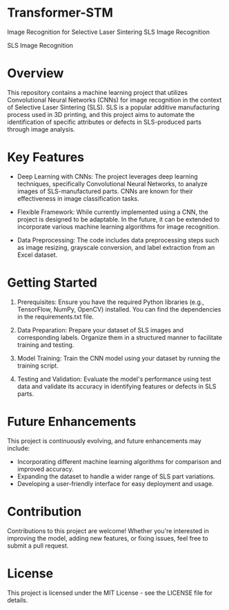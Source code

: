 # Transformer-STM
Image Recognition for Selective Laser Sintering SLS Image Recognition

SLS Image Recognition

# Overview
This repository contains a machine learning project that utilizes Convolutional Neural Networks (CNNs) for image recognition in the context of Selective Laser Sintering (SLS). SLS is a popular additive manufacturing process used in 3D printing, and this project aims to automate the identification of specific attributes or defects in SLS-produced parts through image analysis.

# Key Features
* Deep Learning with CNNs: The project leverages deep learning techniques, specifically Convolutional Neural Networks, to analyze images of SLS-manufactured parts. CNNs are known for their effectiveness in image classification tasks.

* Flexible Framework: While currently implemented using a CNN, the project is designed to be adaptable. In the future, it can be extended to incorporate various machine learning algorithms for image recognition.

* Data Preprocessing: The code includes data preprocessing steps such as image resizing, grayscale conversion, and label extraction from an Excel dataset.

# Getting Started
1. Prerequisites: Ensure you have the required Python libraries (e.g., TensorFlow, NumPy, OpenCV) installed. You can find the dependencies in the requirements.txt file.

2. Data Preparation: Prepare your dataset of SLS images and corresponding labels. Organize them in a structured manner to facilitate training and testing.

3. Model Training: Train the CNN model using your dataset by running the training script.

4. Testing and Validation: Evaluate the model's performance using test data and validate its accuracy in identifying features or defects in SLS parts.

# Future Enhancements
This project is continuously evolving, and future enhancements may include:

* Incorporating different machine learning algorithms for comparison and improved accuracy.
* Expanding the dataset to handle a wider range of SLS part variations.
* Developing a user-friendly interface for easy deployment and usage.

# Contribution
Contributions to this project are welcome! Whether you're interested in improving the model, adding new features, or fixing issues, feel free to submit a pull request.

# License
This project is licensed under the MIT License - see the LICENSE file for details.
